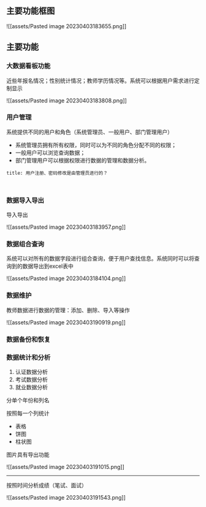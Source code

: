 ## 主要功能框图

![[assets/Pasted image 20230403183655.png]]


## 主要功能

### 大数据看板功能

近些年报名情况；性别统计情况；教师学历情况等。系统可以根据用户需求进行定制显示

![[assets/Pasted image 20230403183808.png]]

### 用户管理

系统提供不同的用户和角色（系统管理员、一般用户、部门管理用户）

- 系统管理员拥有所有权限，同时可以为不同的角色分配不同的权限；
- 一般用户可以浏览查询数据；
- 部门管理用户可以根据权限进行数据的管理和数据分析。

```ad-question
title: 用户注册、密码修改是由管理员进行的？



```


### 数据导入导出

导入导出

![[assets/Pasted image 20230403183957.png]]

### 数据组合查询

系统可以对所有的数据字段进行组合查询，便于用户查找信息。系统同时可以将查询到的数据导出到excel表中

![[assets/Pasted image 20230403184104.png]]

### 数据维护

教师数据进行数据的管理：添加、删除、导入等操作

![[assets/Pasted image 20230403190919.png]]

### 数据备份和恢复



### 数据统计和分析

1. 认证数据分析
2. 考试数据分析
3. 就业数据分析

分单个年份和列名

按照每一个列统计
- 表格
- 饼图
- 柱状图

图片具有导出功能

![[assets/Pasted image 20230403191015.png]]


---

按照时间分析成绩（笔试、面试）

![[assets/Pasted image 20230403191543.png]]


